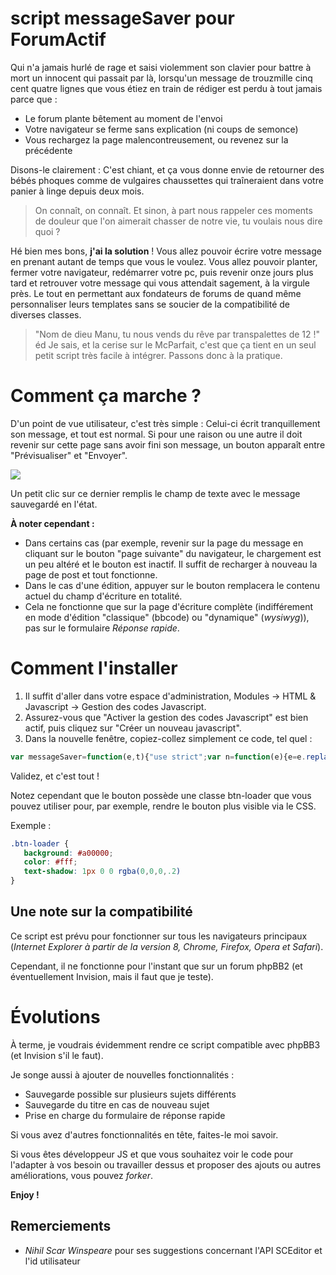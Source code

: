 script messageSaver pour ForumActif
=======================

Qui n'a jamais hurlé de rage et saisi violemment son clavier pour battre à mort un innocent qui passait par là, lorsqu'un message de trouzmille cinq cent quatre lignes que vous étiez en train de rédiger est perdu à tout jamais parce que :

- Le forum plante bêtement au moment de l'envoi
- Votre navigateur se ferme sans explication (ni coups de semonce)
- Vous rechargez la page malencontreusement, ou revenez sur la précédente

Disons-le clairement : C'est chiant, et ça vous donne envie de retourner des bébés phoques comme de vulgaires chaussettes qui traîneraient dans votre panier à linge depuis deux mois.

> On connaît, on connaît. Et sinon, à part nous rappeler ces moments de douleur que l'on aimerait chasser de notre vie, tu voulais nous dire quoi ?

Hé bien mes bons, **j'ai la solution** !
Vous allez pouvoir écrire votre message en prenant autant de temps que vous le voulez. Vous allez pouvoir planter, fermer votre navigateur, redémarrer votre pc, puis revenir onze jours plus tard et retrouver votre message qui vous attendait sagement, à la virgule près. Le tout en permettant aux fondateurs de forums de quand même personnaliser leurs templates sans se soucier de la compatibilité de diverses classes.

> "Nom de dieu Manu, tu nous vends du rêve par transpalettes de 12 !"
éd
Je sais, et la cerise sur le McParfait, c'est que ça tient en un seul petit script très facile à intégrer. Passons donc à la pratique.

# Comment ça marche ?

D'un point de vue utilisateur, c'est très simple : Celui-ci écrit tranquillement son message, et tout est normal. Si pour une raison ou une autre il doit revenir sur cette page sans avoir fini son message, un bouton apparaît entre "Prévisualiser" et "Envoyer".

![](http://img110.xooimage.com/files/e/2/e/exemple1-477058a.jpg)

Un petit clic sur ce dernier remplis le champ de texte avec le message sauvegardé en l'état.

**À noter cependant :**
- Dans certains cas (par exemple, revenir sur la page du message en cliquant sur le bouton "page suivante" du navigateur, le chargement est un peu altéré et le bouton est inactif. Il suffit de recharger à nouveau la page de post et tout fonctionne.
- Dans le cas d'une édition, appuyer sur le bouton remplacera le contenu actuel du champ d'écriture en totalité.
- Cela ne fonctionne que sur la page d'écriture complète (indifférement en mode d'édition "classique" (bbcode) ou "dynamique" (*wysiwyg*)), pas sur le formulaire *Réponse rapide*.

# Comment l'installer

1. Il suffit d'aller dans votre espace d'administration, Modules → HTML & Javascript → Gestion des codes Javascript.
2. Assurez-vous que "Activer la gestion des codes Javascript" est bien actif, puis cliquez sur "Créer un nouveau javascript".
3. Dans la nouvelle fenêtre, copiez-collez simplement ce code, tel quel :
```javascript
var messageSaver=function(e,t){"use strict";var n=function(e){e=e.replace(/[\[]/,"\\[").replace(/[\]]/,"\\]");var t="[\\?&]"+e+"=([^&#]*)",n=new RegExp(t),r=n.exec(window.location.href);return r===null?null:r[1]};var r=function(e,t,n,r){var i={userID:e,topicURL:r,message:t};localStorage.setItem(n,JSON.stringify(i))};var i=function(e,t,n,r){var i,o="\nIl n'y a pas de message à charger.",u=localStorage.getItem(n);if(u!="undefined"){i=JSON.parse(u);s(e,t.val(),n,r)?t.val(i.message):alert("Erreur 1:\nLa vérification du message enregistré a échoué.")}else alert("Erreur 2: Il n'y a aucun message sauvegardé dans le WebStorage")};var s=function(e,t,n,r){var i,s=localStorage.getItem(n);if(s!="undefined"){i=JSON.parse(s);return i.userID===e&&i.topicURL===r&&t===""?true:false}else return false};var o=function(){var t=window.location.host,s=_userdata.user_id,o=n("t"),u=e('form[action="/post"]').not("#quick_reply"),a=u.find('input[name="post"]'),f=e("#text_editor_textarea").sceditor("instance");f.bind("keyup",function(){r(s,f.val(),t,o)});if(localStorage.getItem(t)){a.before('<input type="button" class="mainoption btn-loader" id="ms-loader" value="Charger le message sauvegardé" />&nbsp;&nbsp;')}u.on("click","#ms-loader",function(){i(s,f,t,o)})};return{init:o}}(jQuery);$(window).load(function(){typeof _userdata=="undefined"?console.log("L'objet \"_userdata\" de forumactif n'a pas été trouvé. Le script de sauvegarde des messages en cours d'écriture ne peut pas fonctionner."):messageSaver.init()})
```

Validez, et c'est tout !

Notez cependant que le bouton possède une classe btn-loader que vous pouvez utiliser pour, par exemple, rendre le bouton plus visible via le CSS.

Exemple :
```css
.btn-loader {
   background: #a00000;
   color: #fff;
   text-shadow: 1px 0 0 rgba(0,0,0,.2)
}
```

## Une note sur la compatibilité

Ce script est prévu pour fonctionner sur tous les navigateurs principaux (*Internet Explorer à partir de la version 8, Chrome, Firefox, Opera et Safari*).

Cependant, il ne fonctionne pour l'instant que sur un forum phpBB2 (et éventuellement Invision, mais il faut que je teste).

# Évolutions

À terme, je voudrais évidemment rendre ce script compatible avec phpBB3 (et Invision s'il le faut).

Je songe aussi à ajouter de nouvelles fonctionnalités :
- Sauvegarde possible sur plusieurs sujets différents
- Sauvegarde du titre en cas de nouveau sujet
- Prise en charge du formulaire de réponse rapide

Si vous avez d'autres fonctionnalités en tête, faites-le moi savoir.

Si vous êtes développeur JS et que vous souhaitez voir le code pour l'adapter à vos besoin ou travailler dessus et proposer des ajouts ou autres améliorations, vous pouvez *forker*.

**Enjoy !**

## Remerciements
- *Nihil Scar Winspeare* pour ses suggestions concernant l'API SCEditor et l'id utilisateur
